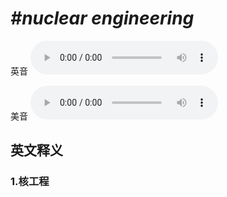 # ***\#nuclear engineering*** 
英音
<audio src="./media/nuclear engineering1_AAC.aac" controls="controls"></audio>

美音
<audio src="./media/nuclear engineering2_AAC.aac" controls="controls"></audio>



  

英文释义
---
### 1.**核工程**  


